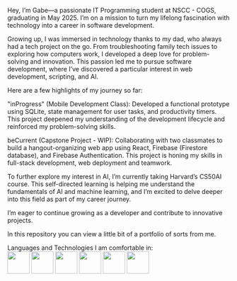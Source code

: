 Hey, I’m Gabe—a passionate IT Programming student at NSCC - COGS, graduating in May 2025. I’m on a mission to turn my lifelong fascination with technology into a career in software development.

Growing up, I was immersed in technology thanks to my dad, who always had a tech project on the go. From troubleshooting family tech issues to exploring how computers work, I developed a deep love for problem-solving and innovation. This passion led me to pursue software development, where I’ve discovered a particular interest in web development, scripting, and AI.

Here are a few highlights of my journey so far:

"inProgress" (Mobile Development Class): Developed a functional prototype using SQLite, state management for user tasks, and productivity timers. This project deepened my understanding of the development lifecycle and reinforced my problem-solving skills.

beCurrent (Capstone Project - WIP): Collaborating with two classmates to build a hangout-organizing web app using React, Firebase (Firestore database), and Firebase Authentication. This project is honing my skills in full-stack development, web deployment and teamwork.

To further explore my interest in AI, I’m currently taking Harvard’s CS50AI course. This self-directed learning is helping me understand the fundamentals of AI and machine learning, and I’m excited to delve deeper into this field as part of my career journey.

I’m eager to continue growing as a developer and contribute to innovative projects.

In this repository you can view a little bit of a portfolio of sorts from me.

Languages and Technologies I am comfortable in: <br>
<img src="https://2ality.com/2011/10/logo-js/js.jpg" style="width:50px; height:50px;"></img>
<img src="https://upload.wikimedia.org/wikipedia/commons/thumb/a/a7/React-icon.svg/1150px-React-icon.svg.png" style="width:50px; height:50px;"></img>
<img src="https://www.gstatic.com/devrel-devsite/prod/vbddb2c68c6e27c8062b052e877e6ccde82ab61ee731962a34dca560b12d02759/firebase/images/touchicon-180.png" style="width:50px; height:50px;"></img>
<img src="https://upload.wikimedia.org/wikipedia/commons/thumb/1/18/ISO_C%2B%2B_Logo.svg/1822px-ISO_C%2B%2B_Logo.svg.png" style="width:50px; height:50px;"></img>
<img src="https://cdn.iconscout.com/icon/free/png-256/free-python-logo-icon-download-in-svg-png-gif-file-formats--programming-language-logos-icons-1720083.png?f=webp" style="width:50px; height:50px;"></img>
<img src="https://upload.wikimedia.org/wikipedia/commons/thumb/3/3f/Git_icon.svg/2048px-Git_icon.svg.png" style="width:50px; height:50px;"></img>
